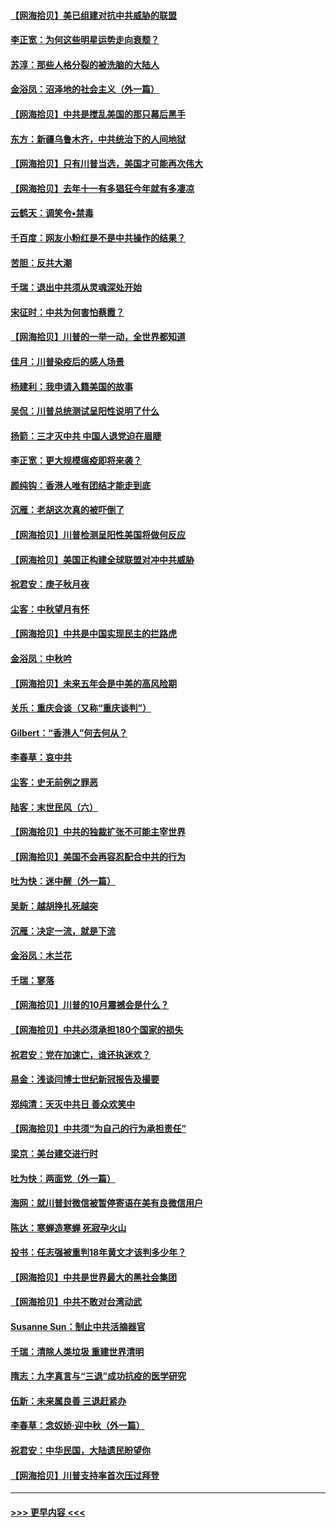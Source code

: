 #### [【网海拾贝】美已组建对抗中共威胁的联盟](../pages/nsc993/n12469018.md?t=10121402) 
#### [李正宽：为何这些明星运势走向衰颓？](../pages/nsc993/n12468730.md?t=10121402) 
#### [苏淳：那些人格分裂的被洗脑的大陆人](../pages/nsc993/n12467858.md?t=10121402) 
#### [金浴凤：沼泽地的社会主义（外一篇）](../pages/nsc993/n12467792.md?t=10121402) 
#### [【网海拾贝】中共是搅乱美国的那只幕后黑手](../pages/nsc993/n12467700.md?t=10121402) 
#### [东方：新疆乌鲁木齐，中共统治下的人间地狱](../pages/nsc993/n12466075.md?t=10121402) 
#### [【网海拾贝】只有川普当选，美国才可能再次伟大](../pages/nsc993/n12466013.md?t=10121402) 
#### [【网海拾贝】去年十一有多猖狂今年就有多凄凉](../pages/nsc993/n12463649.md?t=10121402) 
#### [云鹤天：调笑令▪禁毒](../pages/nsc993/n12462975.md?t=10121402) 
#### [千百度：网友小粉红是不是中共操作的结果？](../pages/nsc993/n12461025.md?t=10121402) 
#### [苦胆：反共大潮](../pages/nsc993/n12459469.md?t=10121402) 
#### [千瑞：退出中共须从灵魂深处开始](../pages/nsc993/n12459437.md?t=10121402) 
#### [宋征时：中共为何害怕蔡霞？](../pages/nsc993/n12459097.md?t=10121402) 
#### [【网海拾贝】川普的一举一动，全世界都知道](../pages/nsc993/n12458825.md?t=10121402) 
#### [佳月：川普染疫后的感人场景](../pages/nsc993/n12456994.md?t=10121402) 
#### [杨建利：我申请入籍美国的故事](../pages/nsc993/n12455635.md?t=10121402) 
#### [吴侃：川普总统测试呈阳性说明了什么](../pages/nsc993/n12451869.md?t=10121402) 
#### [扬箭：三才灭中共 中国人退党迫在眉睫](../pages/nsc993/n12451842.md?t=10121402) 
#### [李正宽：更大规模瘟疫即将来袭？](../pages/nsc993/n12451455.md?t=10121402) 
#### [颜纯钩：香港人唯有团结才能走到底](../pages/nsc993/n12450870.md?t=10121402) 
#### [沉雁：老胡这次真的被吓倒了](../pages/nsc993/n12449796.md?t=10121402) 
#### [【网海拾贝】川普检测呈阳性美国将做何反应](../pages/nsc993/n12449042.md?t=10121402) 
#### [【网海拾贝】美国正构建全球联盟对冲中共威胁](../pages/nsc993/n12446580.md?t=10121402) 
#### [祝君安：庚子秋月夜](../pages/nsc993/n12445870.md?t=10121402) 
#### [尘客：中秋望月有怀](../pages/nsc993/n12444632.md?t=10121402) 
#### [【网海拾贝】中共是中国实现民主的拦路虎](../pages/nsc993/n12443573.md?t=10121402) 
#### [金浴凤：中秋吟](../pages/nsc993/n12441773.md?t=10121402) 
#### [【网海拾贝】未来五年会是中美的高风险期](../pages/nsc993/n12440760.md?t=10121402) 
#### [关乐：重庆会谈（又称“重庆谈判”）](../pages/nsc993/n12437525.md?t=10121402) 
#### [Gilbert：“香港人”何去何从？](../pages/nsc993/n12435894.md?t=10121402) 
#### [李春草：哀中共](../pages/nsc993/n12435874.md?t=10121402) 
#### [尘客：史无前例之罪恶](../pages/nsc993/n12435762.md?t=10121402) 
#### [陆客：末世民风（六）](../pages/nsc993/n12435354.md?t=10121402) 
#### [【网海拾贝】中共的独裁扩张不可能主宰世界](../pages/nsc993/n12435151.md?t=10121402) 
#### [【网海拾贝】美国不会再容忍配合中共的行为](../pages/nsc993/n12433808.md?t=10121402) 
#### [吐为快：迷中醒（外一篇）](../pages/nsc993/n12433585.md?t=10121402) 
#### [吴新：越胡挣扎死越突](../pages/nsc993/n12433562.md?t=10121402) 
#### [沉雁：决定一流，就是下流](../pages/nsc993/n12432128.md?t=10121402) 
#### [金浴凤：木兰花](../pages/nsc993/n12432124.md?t=10121402) 
#### [千瑞：寥落](../pages/nsc993/n12432071.md?t=10121402) 
#### [【网海拾贝】川普的10月震撼会是什么？](../pages/nsc993/n12431624.md?t=10121402) 
#### [【网海拾贝】中共必须承担180个国家的损失](../pages/nsc993/n12428893.md?t=10121402) 
#### [祝君安：党在加速亡，谁还执迷欢？](../pages/nsc993/n12428652.md?t=10121402) 
#### [易金：浅谈闫博士世纪新冠报告及撮要](../pages/nsc993/n12426822.md?t=10121402) 
#### [郑纯清：天灭中共日 善众欢笑中](../pages/nsc993/n12426784.md?t=10121402) 
#### [【网海拾贝】中共须“为自己的行为承担责任”](../pages/nsc993/n12426067.md?t=10121402) 
#### [梁京：美台建交进行时](../pages/nsc993/n12424066.md?t=10121402) 
#### [吐为快：两面党（外一篇）](../pages/nsc993/n12424043.md?t=10121402) 
#### [海网：就川普封微信被暂停寄语在美有良微信用户](../pages/nsc993/n12424021.md?t=10121402) 
#### [陈达：寒蝉造寒蝉 死寂孕火山](../pages/nsc993/n12423958.md?t=10121402) 
#### [投书：任志强被重判18年黄文才该判多少年？](../pages/nsc993/n12423672.md?t=10121402) 
#### [【网海拾贝】中共是世界最大的黑社会集团](../pages/nsc993/n12423543.md?t=10121402) 
#### [【网海拾贝】中共不敢对台湾动武](../pages/nsc993/n12421418.md?t=10121402) 
#### [Susanne Sun：制止中共活摘器官](../pages/nsc993/n12419654.md?t=10121402) 
#### [千瑞：清除人类垃圾 重建世界清明](../pages/nsc993/n12419414.md?t=10121402) 
#### [隋志：九字真言与“三退”成功抗疫的医学研究](../pages/nsc993/n12419248.md?t=10121402) 
#### [伍新：未来属良善 三退赶紧办](../pages/nsc993/n12418496.md?t=10121402) 
#### [李春草：念奴娇·迎中秋（外一篇）](../pages/nsc993/n12418465.md?t=10121402) 
#### [祝君安：中华民国，大陆遗民盼望你](../pages/nsc993/n12418089.md?t=10121402) 
#### [【网海拾贝】川普支持率首次压过拜登](../pages/nsc993/n12418050.md?t=10121402) 

----
#### [ >>> 更早内容 <<< ](../indexes/nsc993-earlier.md)
